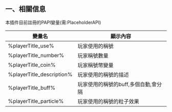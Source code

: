 ## 一、相關信息

本插件目前註冊的PAPI變量(需:PlaceholderAPI)

| 變量名                       | 顯示內容                  |
|---------------------------|-----------------------|
| %playerTitle_use%         | 玩家使用的稱號               |
| %playerTitle_number%      | 玩家稱號數量                |
| %playerTitle_coin%        | 玩家稱號幣變量               |
| %playerTitle_description% | 玩家使用的稱號的描述            |
| %playerTitle_buff%        | 玩家使用的稱號的buff,多個自動,會分隔 |
| %playerTitle_particle%    | 玩家使用的稱號的粒子效果          |
